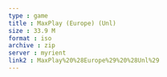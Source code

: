 ```yaml
---
type : game
title : MaxPlay (Europe) (Unl)
size : 33.9 M
format : iso
archive : zip
server : myrient
link2 : MaxPlay%20%28Europe%29%20%28Unl%29
---
```

